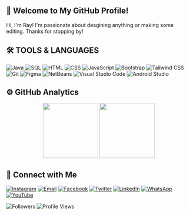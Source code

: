 ## 👋 Welcome to My GitHub Profile!
Hi, I'm Ray! I'm passionate about desgining anything or making some editing. Thanks for stopping by!

## 🛠 TOOLS & LANGUAGES

![Java](https://img.shields.io/badge/Java-007396?style=for-the-badge&logo=java&logoColor=white)
![SQL](https://img.shields.io/badge/SQL-4479A1?style=for-the-badge&logo=postgresql&logoColor=white)
![HTML](https://img.shields.io/badge/HTML-E34F26?style=for-the-badge&logo=html5&logoColor=white)
![CSS](https://img.shields.io/badge/CSS-1572B6?style=for-the-badge&logo=css3&logoColor=white)
![JavaScript](https://img.shields.io/badge/JavaScript-F7DF1E?style=for-the-badge&logo=javascript&logoColor=black)
![Bootstrap](https://img.shields.io/badge/Bootstrap-7952B3?style=for-the-badge&logo=bootstrap&logoColor=white)
![Tailwind CSS](https://img.shields.io/badge/Tailwind_CSS-06B6D4?style=for-the-badge&logo=tailwindcss&logoColor=white)
![Git](https://img.shields.io/badge/Git-F05032?style=for-the-badge&logo=git&logoColor=white)
![Figma](https://img.shields.io/badge/Figma-F24E1E?style=for-the-badge&logo=figma&logoColor=white)
![NetBeans](https://img.shields.io/badge/NetBeans-1B6AC6?style=for-the-badge&logo=apache-netbeans-ide&logoColor=white)
![Visual Studio Code](https://img.shields.io/badge/Visual_Studio_Code-007ACC?style=for-the-badge&logo=visualstudiocode&logoColor=white)
![Android Studio](https://img.shields.io/badge/Android_Studio-3DDC84?style=for-the-badge&logo=androidstudio&logoColor=white)

## ⚙️ GitHub Analytics

<div align="center">
  <img height="150px" src="https://github-readme-stats.vercel.app/api?username=RayTempe&show_icons=true&theme=dark&hide_border=true&include_all_commits=true&count_private=true" />
  <img height="150px" src="https://github-readme-stats.vercel.app/api/top-langs/?username=RayTempe&layout=compact&langs_count=8&theme=dark&hide_border=true" />
</div>

## 🤝 Connect with Me

[![Instagram](https://img.shields.io/badge/Instagram-E4405F?style=for-the-badge&logo=instagram&logoColor=white)](https://instagram.com/zaujz)
[![Email](https://img.shields.io/badge/Email-D14836?style=for-the-badge&logo=gmail&logoColor=white)](mailto:kzkzaj@gmail.com)
[![Facebook](https://img.shields.io/badge/Facebook-1877F2?style=for-the-badge&logo=facebook&logoColor=white)](https://facebook.com/yourusername)
[![Twitter](https://img.shields.io/badge/Twitter-1DA1F2?style=for-the-badge&logo=twitter&logoColor=white)](https://twitter.com/yourusername)
[![LinkedIn](https://img.shields.io/badge/LinkedIn-0077B5?style=for-the-badge&logo=linkedin&logoColor=white)](https://linkedin.com/in/yourusername)
[![WhatsApp](https://img.shields.io/badge/WhatsApp-25D366?style=for-the-badge&logo=whatsapp&logoColor=white)](https://wa.me/yourphonenumber)
[![YouTube](https://img.shields.io/badge/YouTube-FF0000?style=for-the-badge&logo=youtube&logoColor=white)](https://youtube.com/yourchannel)

![Followers](https://img.shields.io/github/followers/RayTempe?style=social)
![Profile Views](https://komarev.com/ghpvc/?username=RayTempe&color=blueviolet)
